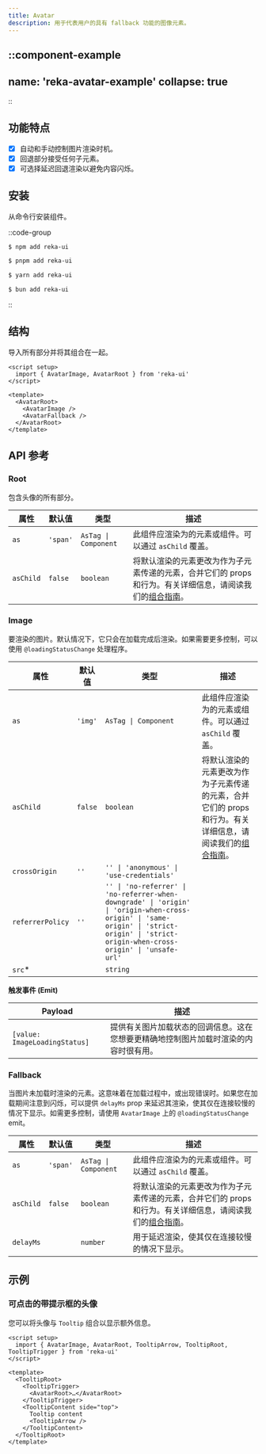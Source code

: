 ```yaml
---
title: Avatar
description: 用于代表用户的具有 fallback 功能的图像元素。
---
```


::component-example
---
name: 'reka-avatar-example'
collapse: true
---
::

## 功能特点

* [x] 自动和手动控制图片渲染时机。
* [x] 回退部分接受任何子元素。
* [x] 可选择延迟回退渲染以避免内容闪烁。

## 安装

从命令行安装组件。

::code-group
```bash [npm]
$ npm add reka-ui
```
```bash [pnpm]
$ pnpm add reka-ui
```
```bash [yarn]
$ yarn add reka-ui
```
```bash [bun]
$ bun add reka-ui
```
::

## 结构

导入所有部分并将其组合在一起。

```vue
<script setup>
  import { AvatarImage, AvatarRoot } from 'reka-ui'
</script>

<template>
  <AvatarRoot>
    <AvatarImage />
    <AvatarFallback />
  </AvatarRoot>
</template>
```

## API 参考

### Root

包含头像的所有部分。

| 属性      | 默认值 | 类型             | 描述                                                                                              |
| --------- | ------ | ---------------- | ------------------------------------------------------------------------------------------------- |
| `as`      | `'span'` | `AsTag \| Component` | 此组件应渲染为的元素或组件。可以通过 `asChild` 覆盖。                                             |
| `asChild` | `false`  | `boolean`        | 将默认渲染的元素更改为作为子元素传递的元素，合并它们的 props 和行为。有关详细信息，请阅读我们的[组合指南](https://www.google.com/search?q=Composition)。 |

### Image

要渲染的图片。默认情况下，它只会在加载完成后渲染。如果需要更多控制，可以使用 `@loadingStatusChange` 处理程序。

| 属性           | 默认值 | 类型                                                                                                                                                                                                                                           | 描述                                                                                              |
| -------------- | ------ | ---------------------------------------------------------------------------------------------------------------------------------------------------------------------------------------------------------------------------------------------- | ------------------------------------------------------------------------------------------------- |
| `as`           | `'img'`  | `AsTag \| Component`                                                                                                                                                                                                                           | 此组件应渲染为的元素或组件。可以通过 `asChild` 覆盖。                                             |
| `asChild`      | `false`  | `boolean`                                                                                                                                                                                                                                      | 将默认渲染的元素更改为作为子元素传递的元素，合并它们的 props 和行为。有关详细信息，请阅读我们的[组合指南](https://www.google.com/search?q=Composition)。 |
| `crossOrigin`  | `''`   | `'' \| 'anonymous' \| 'use-credentials'`                                                                                                                                                                                                       |                                                                                                   |
| `referrerPolicy` | `''`   | `'' \| 'no-referrer' \| 'no-referrer-when-downgrade' \| 'origin' \| 'origin-when-cross-origin' \| 'same-origin' \| 'strict-origin' \| 'strict-origin-when-cross-origin' \| 'unsafe-url'` |                                                                                                   |
| `src`\* |        | `string`                                                                                                                                                                                                                                     |                                                                                                   |

**触发事件 (Emit)**

| Payload                 | 描述                                                           |
| ----------------------- | -------------------------------------------------------------- |
| `[value: ImageLoadingStatus]` | 提供有关图片加载状态的回调信息。这在您想要更精确地控制图片加载时渲染的内容时很有用。 |

### Fallback

当图片未加载时渲染的元素。这意味着在加载过程中，或出现错误时。如果您在加载期间注意到闪烁，可以提供 `delayMs` prop 来延迟其渲染，使其仅在连接较慢的情况下显示。如需更多控制，请使用 `AvatarImage` 上的 `@loadingStatusChange` emit。

| 属性      | 默认值 | 类型             | 描述                                                                                              |
| --------- | ------ | ---------------- | ------------------------------------------------------------------------------------------------- |
| `as`      | `'span'` | `AsTag \| Component` | 此组件应渲染为的元素或组件。可以通过 `asChild` 覆盖。                                             |
| `asChild` | `false`  | `boolean`        | 将默认渲染的元素更改为作为子元素传递的元素，合并它们的 props 和行为。有关详细信息，请阅读我们的[组合指南](https://www.google.com/search?q=Composition)。 |
| `delayMs` |        | `number`         | 用于延迟渲染，使其仅在连接较慢的情况下显示。                                                      |

## 示例

### 可点击的带提示框的头像

您可以将头像与 `Tooltip` 组合以显示额外信息。

```vue
<script setup>
  import { AvatarImage, AvatarRoot, TooltipArrow, TooltipRoot, TooltipTrigger } from 'reka-ui'
</script>

<template>
  <TooltipRoot>
    <TooltipTrigger>
      <AvatarRoot>…</AvatarRoot>
    </TooltipTrigger>
    <TooltipContent side="top">
      Tooltip content
      <TooltipArrow />
    </TooltipContent>
  </TooltipRoot>
</template>
```

